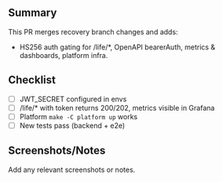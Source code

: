 ## Summary

This PR merges recovery branch changes and adds:
- HS256 auth gating for /life/*, OpenAPI bearerAuth, metrics & dashboards, platform infra.

## Checklist
- [ ] JWT_SECRET configured in envs
- [ ] /life/* with token returns 200/202, metrics visible in Grafana
- [ ] Platform `make -C platform up` works
- [ ] New tests pass (backend + e2e)

## Screenshots/Notes
Add any relevant screenshots or notes.
